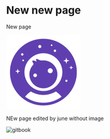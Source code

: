 # New new page

New page

![](../.gitbook/assets/image.png)

NEw page edited by june without image

![gitbook](https://user-images.githubusercontent.com/82636808/114984956-333c3480-9ecd-11eb-8447-fa3bc3e57844.png)
